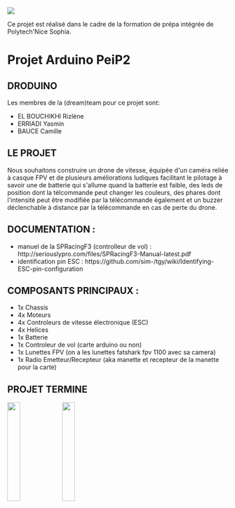 <img src="http://www.polytechnice.fr/jahia/jsp/jahia/templates/inc/img/polytech_nice-sophia.png">


Ce projet est réalisé dans le cadre de la formation de prépa intégrée de Polytech'Nice Sophia. 

<h1>Projet Arduino PeiP2</h1>

<h2>DRODUINO</h2>

Les membres de la (dream)team pour ce projet sont:
<ul>
<li>EL BOUCHIKHI Rizlène</li>
<li>ERRIADI Yasmin</li>
<li>BAUCE Camille</li>
</ul>

<h2>LE PROJET</h2>
Nous souhaitons construire un drone de vitesse, équipée d'un caméra reliée à casque FPV et de plusieurs améliorations ludiques facilitant le pilotage à savoir une de batterie qui s'allume quand la batterie est faible, des leds de position dont la télcommande peut changer les couleurs, des phares dont l'intensité peut être modifiée par la télécommande également et un buzzer déclenchable à distance par la télécommande en cas de perte du drone.

<h2>DOCUMENTATION :</h2>
<ul>
<li>manuel de la SPRacingF3 (controlleur de vol) : http://seriouslypro.com/files/SPRacingF3-Manual-latest.pdf</li>
<li>identification pin ESC : https://github.com/sim-/tgy/wiki/Identifying-ESC-pin-configuration</li>
 </ul>

<h2>COMPOSANTS PRINCIPAUX :</h2>

  - 1x Chassis
  - 4x Moteurs
  - 4x Controleurs de vitesse électronique (ESC)
  - 4x Helices
  - 1x Batterie
  - 1x Controleur de vol (carte arduino ou non)
  - 1x Lunettes FPV (on a les lunettes fatshark fpv 1100 avec sa camera)
  - 1x Radio Emetteur/Recepteur (aka manette et recepteur de la manette pour la carte)
  
  

<h2>PROJET TERMINE</h2>

<p><img src="https://user-images.githubusercontent.com/34765769/40821261-ff9837d0-6565-11e8-9da5-4cf42e528a7e.jpg" width="24%>
 <img src="https://user-images.githubusercontent.com/34765769/40821230-d96f0ca0-6565-11e8-8117-103cbf96bd04.jpg" width="24%">
 <img src="https://user-images.githubusercontent.com/34765769/40821255-fa9b4a1a-6565-11e8-98ba-e3223e6b8b5f.jpg" width="24%>
 <img src="https://user-images.githubusercontent.com/34765769/40821108-138624a6-6565-11e8-902a-7932094e10a5.png" width="24%"></p>

